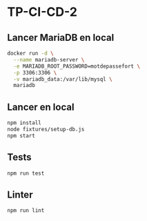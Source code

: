 # TP-CI-CD-2

## Lancer MariaDB en local
```sh
docker run -d \
  --name mariadb-server \
  -e MARIADB_ROOT_PASSWORD=motdepassefort \
  -p 3306:3306 \
  -v mariadb_data:/var/lib/mysql \
  mariadb
```

## Lancer en local

```sh
npm install
node fixtures/setup-db.js
npm start
```

## Tests
```sh
npm run test
```

## Linter

```sh
npm run lint
```

